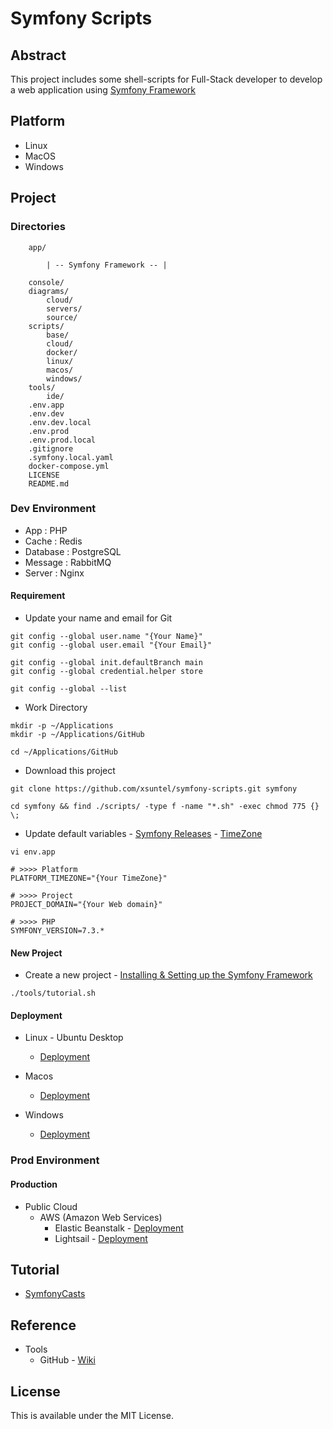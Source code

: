 # Symfony Scripts

## Abstract

This project includes some shell-scripts for Full-Stack developer to develop a web application
using [Symfony Framework](https://symfony.com)

## Platform

* Linux
* MacOS
* Windows

## Project

### Directories

```
    app/
    
        | -- Symfony Framework -- |

    console/
    diagrams/
        cloud/
        servers/
        source/
    scripts/
        base/
        cloud/
        docker/
        linux/
        macos/
        windows/
    tools/
        ide/
    .env.app
    .env.dev
    .env.dev.local
    .env.prod
    .env.prod.local
    .gitignore
    .symfony.local.yaml
    docker-compose.yml
    LICENSE
    README.md
```

### Dev Environment

* App : PHP
* Cache : Redis
* Database : PostgreSQL
* Message : RabbitMQ
* Server : Nginx

#### Requirement

* Update your name and email for Git

```
git config --global user.name "{Your Name}"
git config --global user.email "{Your Email}"

git config --global init.defaultBranch main
git config --global credential.helper store

git config --global --list
```

* Work Directory

```
mkdir -p ~/Applications
mkdir -p ~/Applications/GitHub

cd ~/Applications/GitHub
```

* Download this project

```
git clone https://github.com/xsuntel/symfony-scripts.git symfony

cd symfony && find ./scripts/ -type f -name "*.sh" -exec chmod 775 {} \;
```

* Update default
  variables - [Symfony Releases](https://symfony.com/releases) - [TimeZone](https://www.php.net/manual/en/timezones.php)

```
vi env.app

# >>>> Platform                                                              
PLATFORM_TIMEZONE="{Your TimeZone}"

# >>>> Project
PROJECT_DOMAIN="{Your Web domain}"

# >>>> PHP
SYMFONY_VERSION=7.3.* 
```

#### New Project

* Create a new project - [Installing & Setting up the Symfony Framework](https://symfony.com/doc/current/setup.html)

```
./tools/tutorial.sh
```
 
#### Deployment

* Linux - Ubuntu Desktop
  * [Deployment](https://github.com/xsuntel/symfony-scripts/blob/main/scripts/linux/ubuntu/ABSTRACT.md)

* Macos 
  * [Deployment](https://github.com/xsuntel/symfony-scripts/blob/main/scripts/macos/device/ABSTRACT.md)

* Windows
  * [Deployment](https://github.com/xsuntel/symfony-scripts/blob/main/scripts/windows/device/ABSTRACT.md)


### Prod Environment

#### Production

* Public Cloud
  * AWS (Amazon Web Services)
    * Elastic Beanstalk   - [Deployment](https://github.com/xsuntel/symfony-scripts/blob/main/scripts/cloud/aws/elasticbeanstalk/ABSTRACT.md)
    * Lightsail           - [Deployment](https://github.com/xsuntel/symfony-scripts/blob/main/scripts/cloud/aws/lightsail/ABSTRACT.md)

## Tutorial

* [SymfonyCasts](https://symfonycasts.com)

## Reference

* Tools
  * GitHub - [Wiki](https://github.com/xsuntel/symfony-scripts/wiki)

## License
This is available under the MIT License.